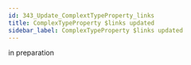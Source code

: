 ```yaml
---
id: 343_Update_ComplextTypeProperty_links
title: ComplexTypeProperty $links updated
sidebar_label: ComplexTypeProperty $links updated
---
```


in preparation

